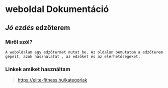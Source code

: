 # weboldal **Dokumentáció**
## *Jó ezdés* edzőterem 
### Miről szól?

    A weboldalam egy edzőtermet mutat be. Az oldalon bemutatom a edzőterem gépeit, azok használatát , az edzőket és az elérhetőségeket.








### Linkek amiket használtam 
>https://elite-fitness.hu/kategoriak 
